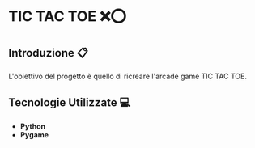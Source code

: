 # TIC TAC TOE ❌⭕

## Introduzione 📋
L'obiettivo del progetto è quello di ricreare l'arcade game TIC TAC TOE.

## Tecnologie Utilizzate 💻
- **Python**
- **Pygame**
